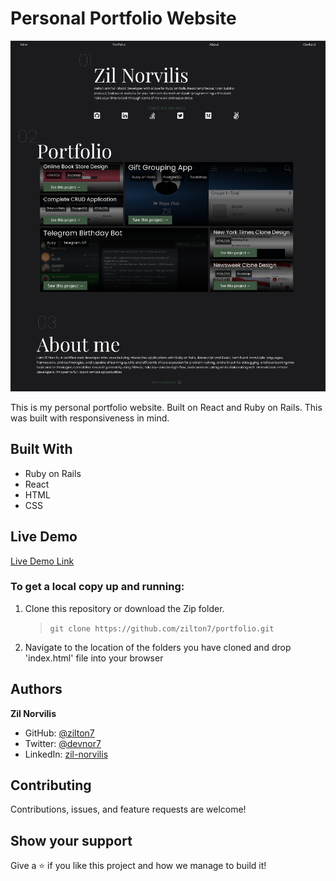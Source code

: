 # Personal Portfolio Website

![screenshot](./app_screenshot.png)

This is my personal portfolio website. Built on React and Ruby on Rails. This was built with responsiveness in mind.

## Built With

- Ruby on Rails
- React
- HTML
- CSS

## Live Demo

[Live Demo Link](https://zilton7.github.io/portfolio/)

### To get a local copy up and running:

1. Clone this repository or download the Zip folder.

   > `git clone https://github.com/zilton7/portfolio.git`

2. Navigate to the location of the folders you have cloned
   and drop 'index.html' file into your browser

## Authors

**Zil Norvilis**

- GitHub: [@zilton7](https://github.com/zilton7)
- Twitter: [@devnor7](https://twitter.com/devnor7)
- LinkedIn: [zil-norvilis](https://www.linkedin.com/in/zil-norvilis)

## Contributing

Contributions, issues, and feature requests are welcome!

## Show your support

Give a ⭐️ if you like this project and how we manage to build it!
